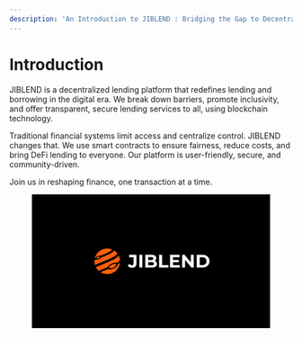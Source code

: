 ```yaml
---
description: 'An Introduction to JIBLEND : Bridging the Gap to Decentralized Finance (DeFi)'
---
```


# Introduction

JIBLEND is a decentralized lending platform that redefines lending and borrowing in the digital era. We break down barriers, promote inclusivity, and offer transparent, secure lending services to all, using blockchain technology.

Traditional financial systems limit access and centralize control. JIBLEND changes that. We use smart contracts to ensure fairness, reduce costs, and bring DeFi lending to everyone. Our platform is user-friendly, secure, and community-driven.

Join us in reshaping finance, one transaction at a time.

<figure><img src=".gitbook/assets/Cover (1).png" alt=""><figcaption></figcaption></figure>
